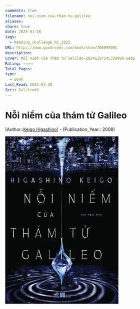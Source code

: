 ```yaml
---
comments: true
filename: noi-niem-cua-tham-tu-galileo
aliases: 
share: true
date: 2025-01-28
tags:
  - Reading_challenge_RC_2025
URL: https://www.goodreads.com/book/show/206095001
description: 
Cover: Nỗi niềm của thám tử Galileo-20241207145338488.webp
Rating: ⭐⭐⭐⭐
Total_Pages: 
type:
  - Book
Last_Read: 2025-01-28
Seri: Galileo#4
---
```

# Nỗi niềm của thám tử Galileo  
[Author::[Keigo Higashino](../../Keigo%20Higashino.md)] - (Publication_Year:: 2008)  
  
![Nỗi niềm của thám tử Galileo-20241207145338488.webp](../assets/img/N%E1%BB%97i%20ni%E1%BB%81m%20c%E1%BB%A7a%20th%C3%A1m%20t%E1%BB%AD%20Galileo-20241207145338488.webp)